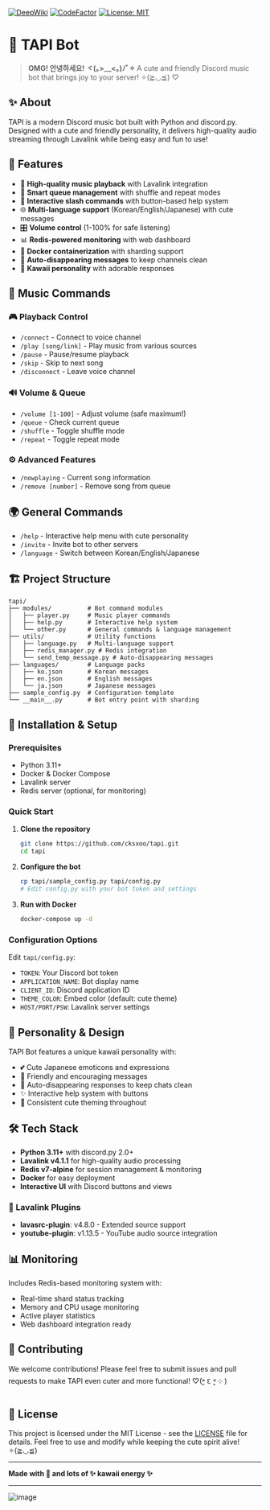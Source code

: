 [![DeepWiki](https://deepwiki.com/badge.svg)](https://deepwiki.com/cksxoo/tapi)
[![CodeFactor](https://www.codefactor.io/repository/github/cksxoo/tapi/badge)](https://www.codefactor.io/repository/github/cksxoo/tapi)
[![License: MIT](https://img.shields.io/badge/License-MIT-yellow.svg)](https://github.com/cksxoo/tapi/blob/main/LICENSE)




# 🎵 TAPI Bot

> **OMG! 안녕하세요! ヾ(｡>﹏<｡)ﾉﾞ✧** A cute and friendly Discord music bot that brings joy to your server! ✧(≧◡≦) ♡

## ✨ About
TAPI is a modern Discord music bot built with Python and discord.py. Designed with a cute and friendly personality, it delivers high-quality audio streaming through Lavalink while being easy and fun to use!

## 🌟 Features
- 🎵 **High-quality music playback** with Lavalink integration
- 🔀 **Smart queue management** with shuffle and repeat modes
- 📱 **Interactive slash commands** with button-based help system
- 🌐 **Multi-language support** (Korean/English/Japanese) with cute messages
- 🎛️ **Volume control** (1-100% for safe listening)
- 📊 **Redis-powered monitoring** with web dashboard
- 🐳 **Docker containerization** with sharding support
- 💝 **Auto-disappearing messages** to keep channels clean
- 🎀 **Kawaii personality** with adorable responses

## 🎯 Music Commands
### 🎮 Playback Control
- `/connect` - Connect to voice channel
- `/play [song/link]` - Play music from various sources
- `/pause` - Pause/resume playback
- `/skip` - Skip to next song
- `/disconnect` - Leave voice channel

### 🔊 Volume & Queue
- `/volume [1-100]` - Adjust volume (safe maximum!)
- `/queue` - Check current queue
- `/shuffle` - Toggle shuffle mode
- `/repeat` - Toggle repeat mode

### ⚙️ Advanced Features
- `/nowplaying` - Current song information
- `/remove [number]` - Remove song from queue

## 🌍 General Commands
- `/help` - Interactive help menu with cute personality
- `/invite` - Invite bot to other servers
- `/language` - Switch between Korean/English/Japanese

## 🏗️ Project Structure
```
tapi/
├── modules/          # Bot command modules
│   ├── player.py     # Music player commands
│   ├── help.py       # Interactive help system
│   └── other.py      # General commands & language management
├── utils/            # Utility functions
│   ├── language.py   # Multi-language support
│   ├── redis_manager.py # Redis integration
│   └── send_temp_message.py # Auto-disappearing messages
├── languages/        # Language packs
│   ├── ko.json       # Korean messages
│   ├── en.json       # English messages
│   └── ja.json       # Japanese messages
├── sample_config.py  # Configuration template
└── __main__.py       # Bot entry point with sharding
```

## 🚀 Installation & Setup

### Prerequisites
- Python 3.11+
- Docker & Docker Compose
- Lavalink server
- Redis server (optional, for monitoring)

### Quick Start
1. **Clone the repository**
   ```bash
   git clone https://github.com/cksxoo/tapi.git
   cd tapi
   ```

2. **Configure the bot**
   ```bash
   cp tapi/sample_config.py tapi/config.py
   # Edit config.py with your bot token and settings
   ```

3. **Run with Docker**
   ```bash
   docker-compose up -d
   ```

### Configuration Options
Edit `tapi/config.py`:
- `TOKEN`: Your Discord bot token
- `APPLICATION_NAME`: Bot display name
- `CLIENT_ID`: Discord application ID
- `THEME_COLOR`: Embed color (default: cute theme)
- `HOST/PORT/PSW`: Lavalink server settings

## 🎨 Personality & Design
TAPI Bot features a unique kawaii personality with:
- 💕 Cute Japanese emoticons and expressions
- 🌸 Friendly and encouraging messages
- 🎀 Auto-disappearing responses to keep chats clean
- ✨ Interactive help system with buttons
- 🌈 Consistent cute theming throughout

## 🛠️ Tech Stack
- **Python 3.11+** with discord.py 2.0+
- **Lavalink v4.1.1** for high-quality audio processing
- **Redis v7-alpine** for session management & monitoring
- **Docker** for easy deployment
- **Interactive UI** with Discord buttons and views

### 🔌 Lavalink Plugins
- **lavasrc-plugin**: v4.8.0 - Extended source support
- **youtube-plugin**: v1.13.5 - YouTube audio source integration

## 📊 Monitoring
Includes Redis-based monitoring system with:
- Real-time shard status tracking
- Memory and CPU usage monitoring
- Active player statistics
- Web dashboard integration ready

## 🤝 Contributing
We welcome contributions! Please feel free to submit issues and pull requests to make TAPI even cuter and more functional! ♡(˃͈ દ ˂͈ ༶ )

## 📝 License
This project is licensed under the MIT License - see the [LICENSE](LICENSE) file for details. Feel free to use and modify while keeping the cute spirit alive! ✧(≧◡≦)

---

**Made with 💖 and lots of ✨ kawaii energy ✨**

---

<img alt="image" src="https://github.com/leechanwoo-kor/music_bot/blob/main/docs/banner.png?raw=true" />
